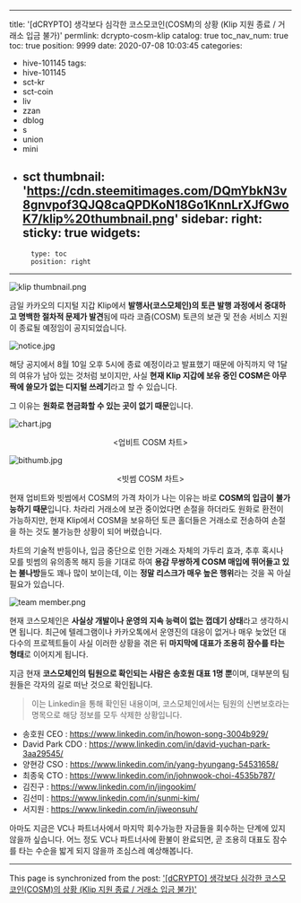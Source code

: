 
---
title: '[dCRYPTO] 생각보다 심각한 코스모코인(COSM)의 상황 (Klip 지원 종료 / 거래소 입금 불가)'
permlink: dcrypto-cosm-klip
catalog: true
toc_nav_num: true
toc: true
position: 9999
date: 2020-07-08 10:03:45
categories:
- hive-101145
tags:
- hive-101145
- sct-kr
- sct-coin
- liv
- zzan
- dblog
- s
- union
- mini
- sct
thumbnail: 'https://cdn.steemitimages.com/DQmYbkN3v8gnvpof3QJQ8caQPDKoN18Go1KnnLrXJfGwoK7/klip%20thumbnail.png'
sidebar:
    right:
        sticky: true
widgets:
    -
        type: toc
        position: right
---


![klip thumbnail.png](https://cdn.steemitimages.com/DQmYbkN3v8gnvpof3QJQ8caQPDKoN18Go1KnnLrXJfGwoK7/klip%20thumbnail.png)

금일 카카오의 디지털 지갑 Klip에서 **발행사(코스모체인)의 토큰 발행 과정에서 중대하고 명백한 절차적 문제가 발견**됨에 따라 코즘(COSM) 토큰의 보관 및 전송 서비스 지원이 종료될 예정임이 공지되었습니다.


![notice.jpg](https://cdn.steemitimages.com/DQmfQ41uUrochp7VnyNRM2mBW9cvZXnUMGrBvDWEYk5F2SH/notice.jpg)

해당 공지에서 8월 10일 오후 5시에 종료 예정이라고 발표했기 때문에 아직까지 약 1달의 여유가 남아 있는 것처럼 보이지만, 사실 **현재 Klip 지갑에 보유 중인 COSM은 아무짝에 쓸모가 없는 디지털 쓰레기**라고 할 수 있습니다.

그 이유는 **원화로 현금화할 수 있는 곳이 없기 때문**입니다.

![chart.jpg](https://cdn.steemitimages.com/DQmcvfNr2UFDBpt7XUz53u3AkipwscVk8d5ZqnPiH6BZuBL/chart.jpg)
<center><업비트 COSM 차트></center>


![bithumb.jpg](https://cdn.steemitimages.com/DQmTFdhzNdYAdzNwDRpc2YWvWYNZADRLYgDcZD5oqn1aXZy/bithumb.jpg)
<center><빗썸 COSM 차트></center>

현재 업비트와 빗썸에서 COSM의 가격 차이가 나는 이유는 바로 **COSM의 입금이 불가능하기 때문**입니다. 차라리 거래소에 보관 중이었다면 손절을 하더라도 원화로 환전이 가능하지만, 현재 Klip에서 COSM을 보유하던 토큰 홀더들은 거래소로 전송하여 손절을 하는 것도 불가능한 상황이 되어 버렸습니다.

차트의 기술적 반등이나, 입금 중단으로 인한 거래소 자체의 가두리 효과, 추후 혹시나 모를 빗썸의 유의종목 해지 등을 기대로 하여 **용감 무쌍하게 COSM 매입에 뛰어들고 있는 불나방**들도 꽤나 많이 보이는데, 이는 **정말 리스크가 매우 높은 행위**라는 것을 꼭 아실 필요가 있습니다.


![team member.png](https://cdn.steemitimages.com/DQmQwtyk64h7bop2yutw2JqbL92fbxMixyHjkP94w9xLmtS/team%20member.png)

현재 코스모체인은 **사실상 개발이나 운영의 지속 능력이 없는 껍데기 상태**라고 생각하시면 됩니다. 최근에 텔레그램이나 카카오톡에서 운영진의 대응이 없거나 매우 늦었던 대다수의 프로젝트들이 사실 이러한 상황을 겪은 뒤 **마지막에 대표가 조용히 잠수를 타는 형태**로 이어지게 됩니다.

지금 현재 **코스모체인의 팀원으로 확인되는 사람은 송호원 대표 1명 뿐**이며, 대부분의 팀원들은 각자의 길로 떠난 것으로 확인됩니다.

> 이는 Linkedin을 통해 확인된 내용이며, 코스모체인에서는 팀원의 신변보호라는 명목으로 해당 정보를 모두 삭제한 상황입니다.

- 송호원 CEO : https://www.linkedin.com/in/howon-song-3004b929/
- David Park CDO : https://www.linkedin.com/in/david-yuchan-park-3aa29545/
- 양현강 CSO : https://www.linkedin.com/in/yang-hyungang-54531658/
- 최종욱 CTO : https://www.linkedin.com/in/johnwook-choi-4535b787/
- 김진구 : https://www.linkedin.com/in/jingookim/
- 김선미 : https://www.linkedin.com/in/sunmi-kim/
- 서지원 : https://www.linkedin.com/in/jiweonsuh/


아마도 지금은 VC나 파트너사에서 마지막 회수가능한 자금들을 회수하는 단계에 있지 않을까 싶습니다. 어느 정도 VC나 파트너사에 환불이 완료되면, 곧 조용히 대표도 잠수를 타는 수순을 밟게 되지 않을까 조심스레 예상해봅니다.

- - -

This page is synchronized from the post: ['[dCRYPTO] 생각보다 심각한 코스모코인(COSM)의 상황 (Klip 지원 종료 / 거래소 입금 불가)'](https://steemit.com/@donekim/dcrypto-cosm-klip)
